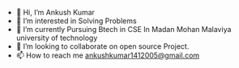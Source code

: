 - 👋 Hi, I’m Ankush Kumar
- 👀 I’m interested in Solving Problems
- 🌱 I’m currently Pursuing Btech in CSE In Madan Mohan Malaviya university of technology
- 💞️ I’m looking to collaborate on open source Project.
- 📫 How to reach me ankushkumar1412005@gmail.com
  

<!---
Ankush171/Ankush171 is a ✨ special ✨ repository because its `README.md` (this file) appears on your GitHub profile.
You can click the Preview link to take a look at your changes.
--->
